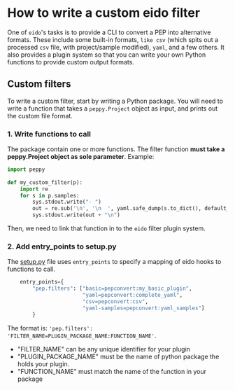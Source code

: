 # How to write a custom eido filter

One of `eido`'s tasks is to provide a CLI to convert a PEP into alternative formats. These include some built-in formats, `like csv` (which spits out a processed `csv` file, with project/sample modified), `yaml`, and a few others. It also provides a plugin system so that you can write your own Python functions to provide custom output formats.

## Custom filters

To write a custom filter, start by writing a Python package. You will need to write a function that takes a `peppy.Project` object as input, and prints out the custom file format.

### 1. Write functions to call

The package contain one or more functions. The filter function **must take a peppy.Project object as sole parameter**. Example:

```python
import peppy
  
def my_custom_filter(p):
    import re
    for s in p.samples:
        sys.stdout.write("- ")
        out = re.sub('\n', '\n  ', yaml.safe_dump(s.to_dict(), default_flow_style=False))
        sys.stdout.write(out + "\n")
```

Then, we need to link that function in to the `eido` filter plugin system.

### 2. Add entry_points to setup.py

The [setup.py](setup.py) file uses `entry_points` to specify a mapping of eido hooks to functions to call.

```python
    entry_points={
        "pep.filters": ["basic=pepconvert:my_basic_plugin",
                        "yaml=pepconvert:complete_yaml",
                        "csv=pepconvert:csv",
                        "yaml-samples=pepconvert:yaml_samples"]
        }
```

The format is: `'pep.filters': 'FILTER_NAME=PLUGIN_PACKAGE_NAME:FUNCTION_NAME'`.

- "FILTER_NAME" can be any unique identifier for your plugin
- "PLUGIN_PACKAGE_NAME" must be the name of python package the holds your plugin.
- "FUNCTION_NAME" must match the name of the function in your package

